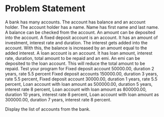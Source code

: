 # Problem Statement

A bank has many accounts. The account has balance and an account holder. The account holder has a name. Name has first name and last name. A balance can be checked from the account. An amount can be deposited into the account.  A fixed deposit account is an account. It has an amount of investment, interest rate and duration. The interest gets added into the account. With this, the balance is increased by an amount equal to the added interest. 
A loan account is an account. It has loan amount, interest rate, duration, total amount to be repaid and an emi. An emi can be deposited to the loan account. This will reduce the total amount to be repaid. 
Test your program for 
Fixed deposit account 50000.00, duration 2 years, rate 5.5 percent
Fixed deposit accounts 150000.00, duration 3 years, rate 5.5 percent, 
Fixed deposit account 30000.00, duration 1 years, rate 5.5 percent, 
Loan account with loan amount as 500000.00, duration 5 years, interest rate 8 percent, 
Loan account with loan amount as 800000.00, duration 10 years, interest rate 8 percent, 
Loan account with loan amount as 300000.00, duration 7 years, interest rate 8 percent.

Display the list of accounts from the bank. 

